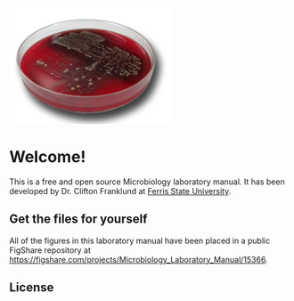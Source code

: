 ![Blood agar](/assets/blood.jpg)

# Welcome!

This is a free and open source Microbiology laboratory manual. It has been developed by Dr. Clifton Franklund at [Ferris State University](http://www.ferris.edu).

## Get the files for yourself

All of the figures in this laboratory manual have been placed in a public FigShare repository at [https:\/\/figshare.com\/projects\/Microbiology\_Laboratory\_Manual\/15366](https://figshare.com/projects/Microbiology_Laboratory_Manual/15366).

## License



